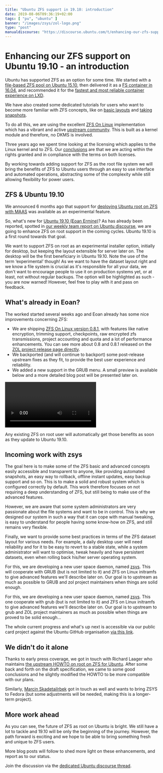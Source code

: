 ```yaml
---
title: "Ubuntu ZFS support in 19.10: introduction"
date: 2019-08-06T09:36:19+02:00
tags: [ "pu", "ubuntu" ]
banner: "/images/zsys/zol-logo.png"
type: "post"
manualdiscourse: "https://discourse.ubuntu.com/t/enhancing-our-zfs-support-on-ubuntu-19-10-an-introduction/12130"
---
```


# Enhancing our ZFS support on Ubuntu 19.10 - an introduction

Ubuntu has supported ZFS as an option for some time. We started with a [file-based ZFS pool on Ubuntu 15.10](https://ubuntu.com/blog/using-lxd-with-a-file-based-zfs-pool-on-ubuntu-wily), then delivered it as a [FS container in 16.04](https://ubuntu.com/blog/zfs-is-the-fs-for-containers-in-ubuntu-16-04), and  recommended it for the [fastest and most reliable container experience on LXD](https://ubuntu.com/blog/lxd-2-0-installing-and-configuring-lxd-212).

We have also created some dedicated tutorials for users who want to become more familiar with ZFS concepts, like on [basic layouts](https://tutorials.ubuntu.com/tutorial/setup-zfs-storage-pool) and [taking snapshots](https://tutorials.ubuntu.com/tutorial/using-zfs-snapshots-clones).

To do all this, we are using the excellent [ZFS On Linux](https://zfsonlinux.org/) implementation which has a vibrant and active [upstream community](https://github.com/zfsonlinux/zfs). This is built as a kernel module and therefore, no DKMS is involved.  

Three years ago we spent time looking at the licensing which applies to the Linux kernel and to ZFS.  Our [conclusions](https://ubuntu.com/blog/zfs-licensing-and-linux) are that we are acting within the rights granted and in compliance with the terms on both licenses.

By working towards adding support for ZFS as the root file system we will bring the benefits of ZFS to Ubuntu users through an easy to use interface and automated operations, abstracting some of the complexity while still allowing flexibility for power users.


## ZFS & Ubuntu 19.10

We announced 6 months ago that support for [deploying Ubuntu root on ZFS with MAAS](https://ubuntu.com/blog/deploying-ubuntu-root-on-zfs-with-maas) was available as an experimental feature.

So, what's new for [Ubuntu 19.10 (Eoan Ermine)](https://wiki.ubuntu.com/EoanErmine/ReleaseSchedule)?  As has already been reported, spotted in [our weekly team report on Ubuntu discourse](https://discourse.ubuntu.com/c/desktop/team-updates), we are going to enhance ZFS on root support in the coming cycles. Ubuntu 19.10 is a first round towards that goal.

We want to support ZFS on root as an experimental installer option, initially for desktop, but keeping the layout extensible for server later on. The desktop will be the first beneficiary in Ubuntu 19.10. Note the use of the term ‘experimental’ though! As we want to have the dataset layout right and we know a file system is crucial as it's responsible for all your data, we don't want to encourage people to use it on production systems yet, or at least, not without regular backups. The option will be highlighted as such - you are now warned! However, feel free to play with it and pass on feedback. 


## What's already in Eoan?

The worked started several weeks ago and Eoan already has some nice improvements concerning ZFS:



*   We are shipping [ZFS On Linux version 0.8.1](https://launchpad.net/ubuntu/eoan/+source/zfs-linux), with features like native encryption, trimming support, checkpoints, raw encrypted zfs transmissions, project accounting and quota and a lot of performance enhancements. You can see more about 0.8 and 0.8.1 released on the [ZOL project release page directly](https://github.com/zfsonlinux/zfs/releases).
*   We backported (and will continue to backport) some post-release upstream fixes as they fit, to provide the best user experience and reliability.
*   We added a new support in the GRUB menu. A small preview is available below and a more detailed blog post will be presented later on.

<video controls src="/images/zsys/grub-zfs.mp4"></video>

Any existing ZFS on root user will automatically get those benefits as soon as they update to Ubuntu 19.10.


## Incoming work with zsys

The goal here is to make some of the ZFS basic and advanced concepts easily accessible and transparent to anyone, like providing automated snapshots, an easy way to rollback, offline instant updates, easy backup support and so on. This is to make a solid and robust system which is configured correctly by default. This work therefore focuses on not requiring a deep understanding of ZFS, but still being to make use of the advanced features.

However, we are aware that some system administrators are very passionate about the file systems and want to be in control. This is why we designed our system in such a way that it can cope with manual tweaking, is easy to understand for people having some know-how on ZFS, and still remains very flexible.

Finally, we want to provide some best practices in terms of the ZFS dataset layout for various needs. For example, a daily desktop user will need reliability and for it to be easy to revert to a stable state, while a system administrator will want to optimise, tweak heavily and have persistent datasets, even when rolling back his/her server operating system.

For this, we are developing a new user space daemon, named [zsys](https://github.com/ubuntu/zsys). This will cooperate with GRUB (but is not limited to it) and ZFS on Linux initramfs to give advanced features we'll describe later on. Our goal is to upstream as much as possible to GRUB and zol project maintainers when things are solid enough.

For this, we are developing a new user space daemon, named [zsys](https://github.com/ubuntu/zsys). This one cooperate
with grub (but is not limited to it) and ZFS on Linux initramfs to give advanced features we'll describe later on. Our goal is to upstream to grub and ZOL project maintainers as much as possible when things are proved to be solid enough...

The whole current progress and what's up next is accessible via our public card project against the Ubuntu GitHub organisation [via this link](https://github.com/orgs/ubuntu/projects/1).

## We didn't do it alone

Thanks to early press coverage, we got in touch with Richard Laager who maintains [the upstream HOWTO on root on ZFS for Ubuntu](https://github.com/zfsonlinux/zfs/wiki/Ubuntu-18.04-Root-on-ZFS). After some back and forth on the draft specification, we came to some good conclusions and he slightly modified the HOWTO to be more compatible with our plans.

Similarly, [Marcin Skadetailrbek](https://github.com/mskarbek) got in touch as well and wants to bring ZSYS to Fedora (but some adjustments will be needed,
making this is a longer-term project).

## More work ahead

As you can see, the future of ZFS as root on Ubuntu is bright. We still have a lot to tackle and 19.10 will be only the beginning of the journey. However, the path forward is exciting and we hope to be able to bring something fresh and unique to ZFS users.

More blog posts will follow to shed more light on these enhancements, and report as to our status.

Join the discussion via the [dedicated Ubuntu discourse thread](https://discourse.ubuntu.com/t/enhancing-our-zfs-support-on-ubuntu-19-10-an-introduction/12130).